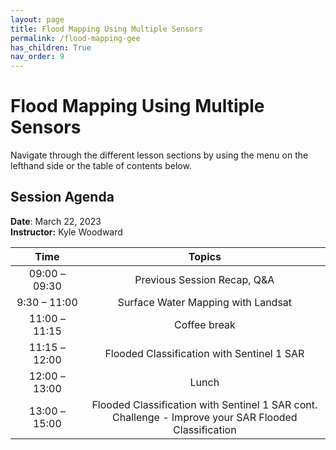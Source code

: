 ```yaml
---
layout: page
title: Flood Mapping Using Multiple Sensors
permalink: /flood-mapping-gee
has_children: True
nav_order: 9
---
```


# Flood Mapping Using Multiple Sensors

Navigate through the different lesson sections by using the menu on the lefthand side or the table of contents below.

## Session Agenda

**Date**: March 22, 2023  
**Instructor:** Kyle Woodward


|      Time     |                                                                                                       Topics                                                                                                                                     |
|:-------------:|:-----------------------------------------------------------------------------------------------------------------------------------------------------------------------------------------------------------------:|
| 09:00 – 09:30 |                                  Previous Session Recap, Q&A<br>                                  |
| 9:30 – 11:00  |                              Surface Water Mapping with Landsat                                    |
| 11:00 – 11:15 |                                              Coffee break                                                              |
| 11:15 – 12:00 |                                       Flooded Classification with Sentinel 1 SAR                                                     |
| 12:00 – 13:00 |                                                  Lunch                                                                   |
| 13:00 –15:00  |                  Flooded Classification with Sentinel 1 SAR cont. <br>Challenge - Improve your SAR Flooded Classification                                      |
